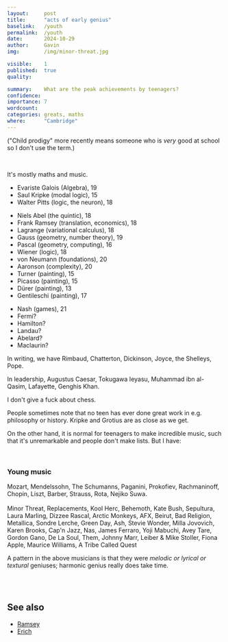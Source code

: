 ```yaml
---
layout:     post
title:      "acts of early genius"
baselink:   /youth
permalink:  /youth
date:       2024-10-29
author:     Gavin   
img:        /img/minor-threat.jpg

visible:    1
published:  true
quality:    

summary:    What are the peak achievements by teenagers?
confidence: 
importance: 7
wordcount:  
categories: greats, maths
where:      "Cambridge"
---
```


("Child prodigy" more recently means someone who is _very_ good at school so I don't use the term.)

<br>

It's mostly maths and music.

* Evariste Galois (Algebra), 19
* Saul Kripke (modal logic), 15
* Walter Pitts (logic, the neuron), 18
<!--* Bose (stat mech), -->
* Niels Abel (the quintic), 18
* Frank Ramsey (translation, economics), 18 
* Lagrange (variational calculus), 18 
* Gauss (geometry, number theory), 19 
* Pascal (geometry, computing), 16 
* Wiener (logic), 18
* von Neumann (foundations), 20
* Aaronson (complexity), 20
* Turner (painting), 15
* Picasso (painting), 15
* Dürer (painting), 13
* Gentileschi (painting), 17
<!-- Vigée Le Brun -->
<!-- Basquiat -->
* Nash (games), 21
* Fermi?
* Hamilton?
* Landau?
* Abelard?
* Maclaurin?

In writing, we have Rimbaud, Chatterton, Dickinson, Joyce, the Shelleys, Pope.

<!-- Orson Welles -->
<!--Vermeer, van Gogh, Picasso, -->
<!-- Bergman https://math.berkeley.edu/~gbergman/papers/base_tau.pdf -->
<!-- Colt revolver -->

In leadership, Augustus Caesar, Tokugawa Ieyasu, Muhammad ibn al-Qasim, Lafayette, Genghis Khan.

I don't give a fuck about chess.

People sometimes note that no teen has ever done great work in e.g. philosophy or history. Kripke and Grotius are as close as we get.


On the other hand, it is normal for teenagers to make incredible music, such that it's unremarkable and people don't make lists. But I have:

<br>
<div class="accordion">
	<h3>Young music</h3>
	<div>
		Mozart, Mendelssohn, The Schumanns, Paganini, Prokofiev, Rachmaninoff, Chopin, Liszt, Barber, Strauss, Rota, Nejiko Suwa.<br><br>
		Minor Threat, Replacements, Kool Herc, Behemoth, Kate Bush, Sepultura, Laura Marling, Dizzee Rascal, Arctic Monkeys, AFX, Beirut, Bad Religion, Metallica, Sondre Lerche, Green Day, Ash, Stevie Wonder, Milla Jovovich, Karen Brooks, Cap'n Jazz, Nas, James Ferraro, Yoji Mabuchi, Avey Tare, Gordon Gano, De La Soul, Them, Johnny Marr, Leiber & Mike Stoller, Fiona Apple, Maurice Williams, A Tribe Called Quest
		<!-- Horsegirl, Squirrel Bait -->
	</div>
</div>

A pattern in the above musicians is that they were _melodic or lyrical or textural_ geniuses; harmonic genius really does take time.

<br><br>

## See also

* <a href="/frank">Ramsey</a>
* <a href="https://www.erichgrunewald.com/posts/child-prodigies/">Erich</a>

<br><br>
